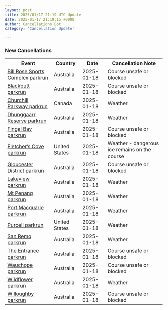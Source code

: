 ```yaml
---
layout: post
title: 2025/01/17 21:19 UTC Update
date: 2025-01-17 21:19:15 +0000
author: Cancellations Bot
category: 'Cancellation Update'

---
```


<h3>New Cancellations</h3>
<div class='hscrollable'>
<table style='width: 100%'>
    <tr>
        <th>Event</th>
        <th>Country</th>
        <th>Date</th>
        <th>Cancellation Note</th>
    </tr>
    <tr>
        <td><a href="https://www.parkrun.com.au/billrosesportscomplex">Bill Rose Sports Complex parkrun</a></td>
        <td>Australia</td>
        <td>2025-01-18</td>
        <td>Course unsafe or blocked</td>
    </tr>
    <tr>
        <td><a href="https://www.parkrun.com.au/blackbutt">Blackbutt parkrun</a></td>
        <td>Australia</td>
        <td>2025-01-18</td>
        <td>Course unsafe or blocked</td>
    </tr>
    <tr>
        <td><a href="https://www.parkrun.ca/churchillparkway">Churchill Parkway parkrun</a></td>
        <td>Canada</td>
        <td>2025-01-18</td>
        <td>Weather</td>
    </tr>
    <tr>
        <td><a href="https://www.parkrun.com.au/dhunggaarrreserve">Dhunggaarr Reserve parkrun</a></td>
        <td>Australia</td>
        <td>2025-01-18</td>
        <td>Weather</td>
    </tr>
    <tr>
        <td><a href="https://www.parkrun.com.au/fingalbay">Fingal Bay parkrun</a></td>
        <td>Australia</td>
        <td>2025-01-18</td>
        <td>Course unsafe or blocked</td>
    </tr>
    <tr>
        <td><a href="https://www.parkrun.us/fletcherscove">Fletcher’s Cove parkrun</a></td>
        <td>United States</td>
        <td>2025-01-18</td>
        <td>Weather - dangerous ice remains on the course</td>
    </tr>
    <tr>
        <td><a href="https://www.parkrun.com.au/gloucesterdistrict">Gloucester District parkrun</a></td>
        <td>Australia</td>
        <td>2025-01-18</td>
        <td>Course unsafe or blocked</td>
    </tr>
    <tr>
        <td><a href="https://www.parkrun.com.au/lakeview">Lakeview parkrun</a></td>
        <td>Australia</td>
        <td>2025-01-18</td>
        <td>Weather</td>
    </tr>
    <tr>
        <td><a href="https://www.parkrun.com.au/mtpenang">Mt Penang parkrun</a></td>
        <td>Australia</td>
        <td>2025-01-18</td>
        <td>Weather</td>
    </tr>
    <tr>
        <td><a href="https://www.parkrun.com.au/portmacquarie">Port Macquarie parkrun</a></td>
        <td>Australia</td>
        <td>2025-01-18</td>
        <td>Weather</td>
    </tr>
    <tr>
        <td><a href="https://www.parkrun.us/purcell">Purcell parkrun</a></td>
        <td>United States</td>
        <td>2025-01-18</td>
        <td>Weather</td>
    </tr>
    <tr>
        <td><a href="https://www.parkrun.com.au/sanremo">San Remo parkrun</a></td>
        <td>Australia</td>
        <td>2025-01-18</td>
        <td>Weather</td>
    </tr>
    <tr>
        <td><a href="https://www.parkrun.com.au/theentrance">The Entrance parkrun</a></td>
        <td>Australia</td>
        <td>2025-01-18</td>
        <td>Course unsafe or blocked</td>
    </tr>
    <tr>
        <td><a href="https://www.parkrun.com.au/wauchope">Wauchope parkrun</a></td>
        <td>Australia</td>
        <td>2025-01-18</td>
        <td>Course unsafe or blocked</td>
    </tr>
    <tr>
        <td><a href="https://www.parkrun.com.au/wildflower">Wildflower parkrun</a></td>
        <td>Australia</td>
        <td>2025-01-18</td>
        <td>Weather</td>
    </tr>
    <tr>
        <td><a href="https://www.parkrun.com.au/willoughby">Willoughby parkrun</a></td>
        <td>Australia</td>
        <td>2025-01-18</td>
        <td>Course unsafe or blocked</td>
    </tr>
</table>
</div>
